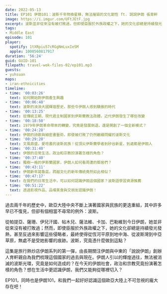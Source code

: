 ```yaml
---
date: 2022-05-13
title: EP101 伊朗101：波斯千年物換星移，無法摧毀的文化韌性 ft. 說說伊朗 張育軒
image: https://i.imgur.com/UFtJEtF.jpg
excerpt: 波斯並非從來沒有被打敗過，但即使臣服於外族政權之下，她的文化卻總是持續發光發熱，她究竟如何做到這點？這集由長期關注伊朗與中東的「說說伊朗」創辦人育軒親自為我們梳理這個國家的過去與現在，和我們一起好好認識這個歐亞大陸上不可忽視的龐大存在吧！
tags:
- Middle East
episode: 101
player:
  spotify: 1tXRpiu57cRGgNmLuxIeSM
  apple: 1000560817917
duration: '56:24'
guid: GUID-101
filepath: travel-wok-files-02/ep101.mp3
guests:
- yuhsuan
maps:
- iran-ethnicities
timeline:
- time: '00:03:26'
  text: 如何開始對伊朗產生興趣
- time: '00:06:48'
  text: 波斯的泱泱大國輝煌歷史，那些令伊朗人感到驕傲的時代
- time: '00:13:25'
  text: 從傳統王朝、現代君主制國家到伊斯蘭教法政體，近代伊朗發生了哪些改變
- time: '00:18:50'
  text: 1979年伊朗革命帶來的轉變，究竟是發展倒退，還是開創了一個全新模式？
- time: '00:24:28'
  text: 伊朗的詩歌與細密畫藝術，即使被打敗了仍然繼續閃耀的波斯文化
- time: '00:29:20'
  text: 文風鼎盛，愛唸書的波斯民族！從頂尖伊斯蘭學者到矽谷新星，到處都是伊朗人
- time: '00:31:40'
  text: 伊朗的日常生活，政治和宗教扮演著怎樣的角色？
- time: '00:37:40'
  text: 獨樹一格的伊斯蘭國家，伊朗人如何看周遭的鄰居們？
- time: '00:43:11'
  text: 伊朗新年諾魯茲，跨越文化的新年傳統竟然如此相似？
- time: '00:47:17'
  text: 在我們的日常生活中，可以如何認識伊朗這個國家？波斯語學習資源推薦
- time: '00:51:22'
  text: 透過影視作品、品嚐美食與交朋友認識伊朗！
---
```

過去兩千年的歷史中，歐亞大陸中央不斷上演著國家與民族的更迭重組，其中許多早已不復見，但卻有個相當不尋常的例外：波斯。

從帕提亞、薩珊、伊兒汗國、帖木兒、薩法維、卡加、巴勒維到今日伊朗，她並非從來沒有被打敗過；然而，即使臣服於外族政權之下，她的文化卻總是持續發光發熱，甚至反過來影響這些侵略者，最終使得從恆河平原到地中海、從波斯灣到中亞草原，無處不是受她影響的痕跡。波斯，究竟憑什麼做到這點？

這集是旅行熱炒店伊朗系列的第一彈，由長期關注伊朗與中東的「說說伊朗」創辦人育軒親自為我們梳理這個國家的過去與現在。伊朗人引以的輝煌過往，無法被消滅的波斯光環，究竟是如何造成的？在今天的伊朗社會，政治和宗教究竟扮演著怎樣的角色？想在生活中更認識伊朗，我們又能夠從哪裡切入？

EP101，同時也是伊朗101，和我們一起好好認識這個歐亞大陸上不可忽視的龐大存在吧！
